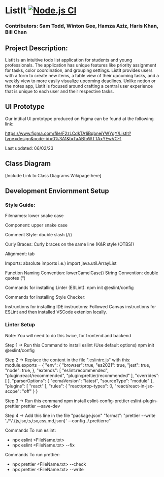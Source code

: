 # ListIt [![Node.js CI](https://github.com/HarisKhan0/todoList/actions/workflows/node.js.yml/badge.svg)](https://github.com/HarisKhan0/todoList/actions/workflows/node.js.yml)

### Contributors: Sam Todd, Winton Gee, Hamza Aziz, Haris Khan, Bill Chan

## Project Description:

ListIt is an intuitive todo list application for students and young professionals. The application has unique features like priority assignment for tasks, color coordination, and grouping settings. ListIt provides users with a form to create new items, a table view of their upcoming tasks, and a weekly view to more easily visualize upcoming deadlines. Unlike notion or the notes app, ListIt is focused around crafting a central user experience that is unique to each user and their respective tasks. 

## UI Prototype

Our intitial UI prototype produced on Figma can be found at the following link:

https://www.figma.com/file/F2zLCdkTA1iBqbnejYWYgY/ListIt?type=design&node-id=0%3A1&t=TaABfoWTTAxYEwVC-1

Last updated: 06/02/23

## Class Diagram

[Include Link to Class Diagrams Wikipage here]

## Development Enviornment Setup

### Style Guide:

Filenames: lower snake case

Component: upper snake case

Comment Style: double slash (//)

Curly Braces: Curly braces on the same line (K&R style (OTBS))

Alignment: tab

Imports: absolute imports
i.e.) import java.util.ArrayList

Function Naming Convention: lowerCamelCase()
String Convention: double quotes (“)

Commands for installing Linter (ESLint):
npm init @eslint/config

Commands for installing Style Checker:

Instructions for installing IDE instructons:
Followed Canvas instructions for ESLint and then installed VSCode extenion locally.

### Linter Setup

Note: You will need to do this twice, for frontend and backend

Step 1 -> Run this Command to install eslint (Use default options)
npm init @eslint/config

Step 2 -> Replace the content in the file ".eslintrc.js" with this:
module.exports = {
"env": {
"browser": true,
"es2021": true,
"jest": true,
"node": true,
},
"extends": [
"eslint:recommended",
"plugin:react/recommended",
"plugin:prettier/recommended"
],
"overrides": [
],
"parserOptions": {
"ecmaVersion": "latest",
"sourceType": "module"
},
"plugins": [
"react"
],
"rules": {
"react/prop-types": 0,
"react/react-in-jsx-scope": "off"
}
}

Step 3 -> Run this command
npm install eslint-config-prettier eslint-plugin-prettier prettier --save-dev

Step 4 -> Add this line in the file "package.json"
"format": "prettier --write './\*_/_.{js,jsx,ts,tsx,css,md,json}' --config ./.prettierrc"

Commands To run eslint:

- npx eslint <FileName.txt>
- npx eslint <FileName.txt> --fix

Commands To run prettier:

- npx prettier <FileName.txt> --check
- npx prettier <FileName.txt> --write
